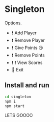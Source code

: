 # Singleton 


Options.

- :exclamation: Add Player
- :exclamation: Remove Player
- :exclamation: Give Points :smirk:
- :exclamation: Remove Points
- :exclamation: :exclamation: View Scores
- :hankey: Exit

## Install and run


```sh
cd singleton
npm i
npm start
```

LETS GOOOO
